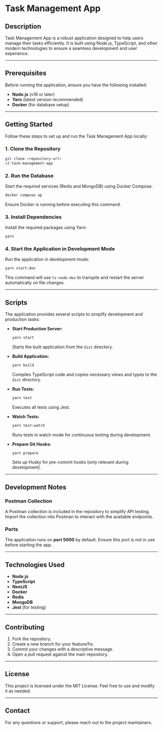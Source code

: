 # Task Management App

## Description
Task Management App is a robust application designed to help users manage their tasks efficiently. It is built using Node.js, TypeScript, and other modern technologies to ensure a seamless development and user experience.

---

## Prerequisites

Before running the application, ensure you have the following installed:

- **Node.js** (v16 or later)
- **Yarn** (latest version recommended)
- **Docker** (for database setup)

---

## Getting Started

Follow these steps to set up and run the Task Management App locally:

### 1. Clone the Repository
```bash
git clone <repository-url>
cd task-management-app
```

### 2. Run the Database
Start the required services (Redis and MongoDB) using Docker Compose:
```bash
docker compose up
```
Ensure Docker is running before executing this command.

### 3. Install Dependencies
Install the required packages using Yarn:
```bash
yarn
```

### 4. Start the Application in Development Mode
Run the application in development mode:
```bash
yarn start:dev
```
This command will use `ts-node-dev` to transpile and restart the server automatically on file changes.

---

## Scripts
The application provides several scripts to simplify development and production tasks:

- **Start Production Server:**
  ```bash
  yarn start
  ```
  Starts the built application from the `dist` directory.

- **Build Application:**
  ```bash
  yarn build
  ```
  Compiles TypeScript code and copies necessary views and types to the `dist` directory.

- **Run Tests:**
  ```bash
  yarn test
  ```
  Executes all tests using Jest.

- **Watch Tests:**
  ```bash
  yarn test:watch
  ```
  Runs tests in watch mode for continuous testing during development.

- **Prepare Git Hooks:**
  ```bash
  yarn prepare
  ```
  Sets up Husky for pre-commit hooks (only relevant during development).

---

## Development Notes

### Postman Collection
A Postman collection is included in the repository to simplify API testing. Import the collection into Postman to interact with the available endpoints.

### Ports
The application runs on **port 5000** by default. Ensure this port is not in use before starting the app.

---

## Technologies Used

- **Node.js**
- **TypeScript**
- **NestJS**
- **Docker**
- **Redis**
- **MongoDB**
- **Jest** (for testing)

---

## Contributing

1. Fork the repository.
2. Create a new branch for your feature/fix.
3. Commit your changes with a descriptive message.
4. Open a pull request against the main repository.

---

## License
This project is licensed under the MIT License. Feel free to use and modify it as needed.

---

## Contact
For any questions or support, please reach out to the project maintainers.
